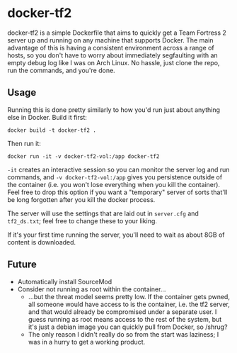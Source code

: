 # docker-tf2

docker-tf2 is a simple Dockerfile that aims to quickly get a Team Fortress 2
server up and running on any machine that supports Docker. The main advantage
of this is having a consistent environment across a range of hosts, so you
don't have to worry about immediately segfaulting with an empty debug log like
I was on Arch Linux. No hassle, just clone the repo, run the commands, and
you're done.

## Usage
Running this is done pretty similarly to how you'd run just about anything else
in Docker.
Build it first:
```
docker build -t docker-tf2 .
```
Then run it:
```
docker run -it -v docker-tf2-vol:/app docker-tf2
```
`-it` creates an interactive session so you can monitor the server log and
run commands, and `-v docker-tf2-vol:/app` gives you persistence outside of 
the container (i.e. you won't lose everything when you kill the container). Feel
free to drop this option if you want a "temporary" server of sorts that'll be
long forgotten after you kill the docker process.

The server will use the settings that are laid out in `server.cfg` and 
`tf2_ds.txt`; feel free to change these to your liking.

If it's your first time running the server, you'll need to wait as about 8GB 
of content is downloaded.

## Future
- Automatically install SourceMod
- Consider not running as root within the container...
    - ...but the threat model seems pretty low. If the container gets pwned,
      all someone would have access to is the container, i.e. the tf2 server,
      and that would already be compromised under a separate user. I guess 
      running as root means access to the rest of the system, but it's just a
      debian image you can quickly pull from Docker, so /shrug?
    - The only reason I didn't really do so from the start was laziness; I was
      in a hurry to get a working product.
